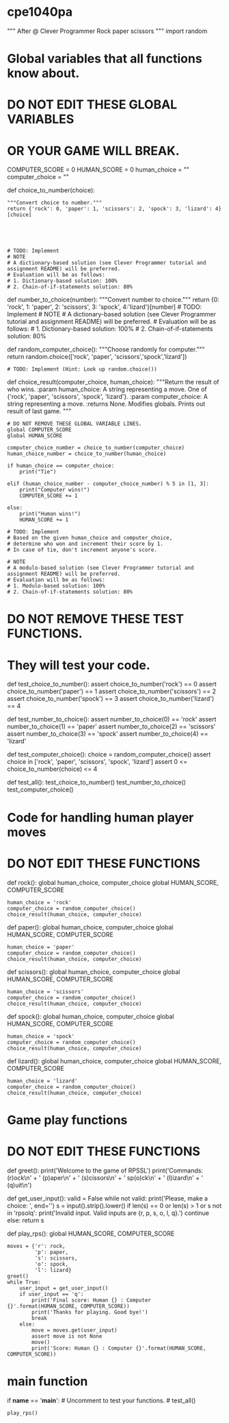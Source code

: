 # cpe1040pa
"""
After
@ Clever Programmer
Rock paper scissors
"""
import random

# Global variables that all functions know about.
# DO NOT EDIT THESE GLOBAL VARIABLES
# OR YOUR GAME WILL BREAK.
COMPUTER_SCORE = 0
HUMAN_SCORE = 0
human_choice = ""
computer_choice = ""


def choice_to_number(choice):

    """Convert choice to number."""
    return {'rock': 0, 'paper': 1, 'scissors': 2, 'spock': 3, 'lizard': 4}[choice]





    # TODO: Implement
    # NOTE
    # A dictionary-based solution (see Clever Programmer tutorial and assignment README) will be preferred.
    # Evaluation will be as follows:
    # 1. Dictionary-based solution: 100%
    # 2. Chain-of-if-statements solution: 80%




def number_to_choice(number):
    """Convert number to choice."""
    return {0: 'rock', 1: 'paper', 2: 'scissors', 3: 'spock', 4:'lizard'}[number]
    # TODO: Implement
    # NOTE
    # A dictionary-based solution (see Clever Programmer tutorial and assignment README) will be preferred.
    # Evaluation will be as follows:
    # 1. Dictionary-based solution: 100%
    # 2. Chain-of-if-statements solution: 80%



def random_computer_choice():
    """Choose randomly for computer."""
    return random.choice(['rock', 'paper', 'scissors','spock','lizard'])


    # TODO: Implement (Hint: Look up random.choice())



def choice_result(computer_choice, human_choice):
    """Return the result of who wins.
    :param human_choice: A string representing a move. One of
                         {'rock', 'paper', 'scissors', 'spock', 'lizard'}.
    :param computer_choice: A string representing a move.
    :returns None. Modifies globals. Prints out result of last game.
    """

    # DO NOT REMOVE THESE GLOBAL VARIABLE LINES.
    global COMPUTER_SCORE
    global HUMAN_SCORE

    computer_choice_number = choice_to_number(computer_choice)
    human_choice_number = choice_to_number(human_choice)

    if human_choice == computer_choice:
        print("Tie")

    elif (human_choice_number - computer_choice_number) % 5 in [1, 3]:
        print("Computer wins!")
        COMPUTER_SCORE += 1

    else:
        print("Human wins!")
        HUMAN_SCORE += 1

    # TODO: Implement
    # Based on the given human_choice and computer_choice,
    # determine who won and increment their score by 1.
    # In case of tie, don't increment anyone's score.

    # NOTE
    # A modulo-based solution (see Clever Programmer tutorial and assignment README) will be preferred.
    # Evaluation will be as follows:
    # 1. Modulo-based solution: 100%
    # 2. Chain-of-if-statements solution: 80%




# DO NOT REMOVE THESE TEST FUNCTIONS.
# They will test your code.
def test_choice_to_number():
    assert choice_to_number('rock') == 0
    assert choice_to_number('paper') == 1
    assert choice_to_number('scissors') == 2
    assert choice_to_number('spock') == 3
    assert choice_to_number('lizard') == 4


def test_number_to_choice():
    assert number_to_choice(0) == 'rock'
    assert number_to_choice(1) == 'paper'
    assert number_to_choice(2) == 'scissors'
    assert number_to_choice(3) == 'spock'
    assert number_to_choice(4) == 'lizard'


def test_computer_choice():
    choice = random_computer_choice()
    assert choice in ['rock', 'paper', 'scissors', 'spock', 'lizard']
    assert 0 <= choice_to_number(choice) <= 4


def test_all():
    test_choice_to_number()
    test_number_to_choice()
    test_computer_choice()


# Code for handling human player moves
# DO NOT EDIT THESE FUNCTIONS
def rock():
    global human_choice, computer_choice
    global HUMAN_SCORE, COMPUTER_SCORE

    human_choice = 'rock'
    computer_choice = random_computer_choice()
    choice_result(human_choice, computer_choice)


def paper():
    global human_choice, computer_choice
    global HUMAN_SCORE, COMPUTER_SCORE

    human_choice = 'paper'
    computer_choice = random_computer_choice()
    choice_result(human_choice, computer_choice)


def scissors():
    global human_choice, computer_choice
    global HUMAN_SCORE, COMPUTER_SCORE

    human_choice = 'scissors'
    computer_choice = random_computer_choice()
    choice_result(human_choice, computer_choice)


def spock():
    global human_choice, computer_choice
    global HUMAN_SCORE, COMPUTER_SCORE

    human_choice = 'spock'
    computer_choice = random_computer_choice()
    choice_result(human_choice, computer_choice)


def lizard():
    global human_choice, computer_choice
    global HUMAN_SCORE, COMPUTER_SCORE

    human_choice = 'lizard'
    computer_choice = random_computer_choice()
    choice_result(human_choice, computer_choice)


# Game play functions
# DO NOT EDIT THESE FUNCTIONS
def greet():
    print('Welcome to the game of RPSSL')
    print('Commands: (r)ock\n' +
          '          (p)aper\n' +
          '          (s)cissors\n' +
          '          sp(o)ck\n' +
          '          (l)izard\n' +
          '          (q)uit\n')


def get_user_input():
    valid = False
    while not valid:
        print('Please, make a choice: ', end='')
        s = input().strip().lower()
        if len(s) == 0 or len(s) > 1 or s not in 'rpsolq':
            print('Invalid input. Valid inputs are {r, p, s, o, l, q}.')
            continue
        else:
            return s


def play_rps():
    global HUMAN_SCORE, COMPUTER_SCORE

    moves = {'r': rock,
             'p': paper,
             's': scissors,
             'o': spock,
             'l': lizard}
    greet()
    while True:
        user_input = get_user_input()
        if user_input == 'q':
            print('Final score: Human {} : Computer {}'.format(HUMAN_SCORE, COMPUTER_SCORE))
            print('Thanks for playing. Good bye!')
            break
        else:
            move = moves.get(user_input)
            assert move is not None
            move()
            print('Score: Human {} : Computer {}'.format(HUMAN_SCORE, COMPUTER_SCORE))


# main function
if __name__ == '__main__':
    # Uncomment to test your functions.
    # test_all()

    play_rps()
